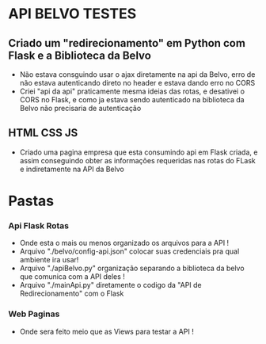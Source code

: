 # API BELVO TESTES

## Criado um "redirecionamento" em Python com Flask e a Biblioteca da Belvo
- Não estava consguindo usar o ajax diretamente na api da Belvo, erro de não estava autenticando direto no header e estava dando erro no CORS
- Criei "api da api" praticamente mesma ideias das rotas, e desativei o CORS no Flask, e como ja estava sendo autenticado na biblioteca da Belvo não precisaria de autenticação

## HTML CSS JS
- Criado uma pagina empresa que esta consumindo api em Flask criada, e assim conseguindo obter as informações requeridas nas rotas do FLask e indiretamente na API da Belvo


# Pastas

### Api Flask Rotas
- Onde esta o mais ou menos organizado os arquivos para a API !
- Arquivo "./belvo/config-api.json" colocar suas credenciais pra qual ambiente ira usar!
- Arquivo "./apiBelvo.py" organização separando a biblioteca da belvo que comunica com a API deles !
- Arquivo "./mainApi.py" diretamente o codigo da "API de Redirecionamento" com o Flask

### Web Paginas
- Onde sera feito meio que as Views para testar a API !

